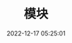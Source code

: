 ---
title: 模块
icon: code
date: 2022-12-17 05:25:01
description:
category:
  - 编程语言
tag:
  - Python
---